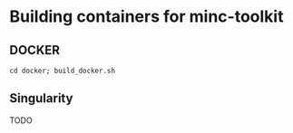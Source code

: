 # Building containers for minc-toolkit

## DOCKER
`cd docker; build_docker.sh`

## Singularity
TODO

